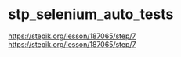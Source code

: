 # stp_selenium_auto_tests
https://stepik.org/lesson/187065/step/7
https://stepik.org/lesson/187065/step/7